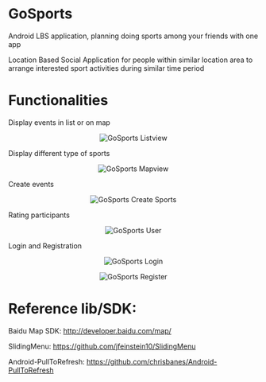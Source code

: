 # GoSports

Android LBS application, planning doing sports among your friends with one app

Location Based Social Application for people within similar location area to arrange interested sport activities during similar time period

# Functionalities

Display events in list or on map
<p align="center" >
  <img src="https://github.com/EdwardChou/Gosports/raw/master/screenshot/Screenshot_listview.png" alt="GoSports Listview" title="GoSports Listview" />
</p>

Display different type of sports
<p align="center" >
  <img src="https://github.com/EdwardChou/Gosports/raw/master/screenshot/Screenshot_mapview.png" alt="GoSports Mapview" title="GoSports Mapview" />
</p>

Create events
<p align="center" >
  <img src="https://github.com/EdwardChou/Gosports/raw/master/screenshot/Screenshot_create_sports.png" alt="GoSports Create Sports" title="GoSports Create Sports" />
</p>

Rating participants
<p align="center" >
  <img src="https://github.com/EdwardChou/Gosports/raw/master/screenshot/Screenshot_user.png" alt="GoSports User" title="GoSports User" />
</p>

Login and Registration
<p align="center" >
  <img src="https://github.com/EdwardChou/Gosports/raw/master/screenshot/Screenshot_login.png" alt="GoSports Login" title="GoSports Login" />
</p>

<p align="center" >
  <img src="https://github.com/EdwardChou/Gosports/raw/master/screenshot/Screenshot_register.png" alt="GoSports Register" title="GoSports Register" />
</p>

# Reference lib/SDK:

Baidu Map SDK: http://developer.baidu.com/map/

SlidingMenu: https://github.com/jfeinstein10/SlidingMenu

Android-PullToRefresh: https://github.com/chrisbanes/Android-PullToRefresh
